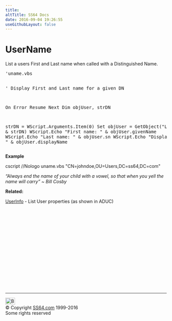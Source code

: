 ```yaml
---
title:
altTitle: SS64 Docs
date: 2016-09-04 19:26:55
useGithubLayout: false
---
```

<!-- #BeginLibraryItem "/Library/head_vbsyntax.lbi" --><!-- #EndLibraryItem --><h1>UserName</h1> 
<p>List a users First and Last name when called with a Distinguished Name.</p>
<pre>'uname.vbs

' Display First and Last name for a given DN

On Error Resume Next
Dim  objUser, strDN

strDN = WScript.Arguments.Item(0)
Set objUser = GetObject("LDAP://" &amp; strDN)
WScript.Echo "First name: " &amp; objUser.givenName
WScript.Echo "Last name: " &amp; objUser.sn
WScript.Echo "Display name: " &amp; objUser.displayName</pre>
<p><b>Example</b></p>
<p class="code">cscript //Nologo uname.vbs "CN=johndoe,OU=Users,DC=ss64,DC=com"</p>
<p class="quote"><i>“Always end the name of your child with a vowel, so that when you yell the name will carry” ~ Bill Cosby</i></p>
<p><b>Related:</b></p>
<p><a href="syntax-userinfo.html">UserInfo</a> - List User properties (as shown in ADUC) </p><!-- #BeginLibraryItem "/Library/foot_vb.lbi" --><p>
<!-- VB300 -->
<ins class="adsbygoogle" style="display:inline-block;width:300px;height:250px" data-ad-client="ca-pub-6140977852749469" data-ad-slot="1683739502"></ins>
<script>
(adsbygoogle = window.adsbygoogle || []).push({});
</script></p>
<hr>
<div id="bl" class="footer"><a href="syntax-username.html#"><img src="../images/top.png" width="30" height="22" alt="Back to the Top"></a></div>
<div id="br" class="footer, tagline">© Copyright <a href="http://ss64.com/">SS64.com</a> 1999-2016<br>
Some rights reserved</div><!-- #EndLibraryItem -->

